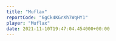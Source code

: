 ```yaml
---
title: "Muflax"
reportCode: "6gCk4KGrXh7WqHY1"
player: "Muflax"
date: 2021-11-10T19:47:04.454000+00:00
---
```

